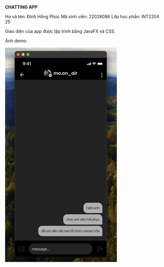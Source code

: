 **CHATTING APP**

Họ và tên: Đinh Hồng Phúc
Mã sinh viên: 22028086
Lớp học phần: INT2204 25

Giao diện của app được lập trình bằng JavaFX và CSS.

Ảnh demo:

![](https://github.com/xxpppddd/Chatting-App-UI/blob/main/appdemo.png)
